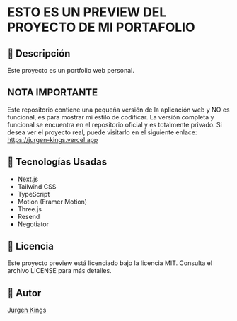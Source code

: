 # ESTO ES UN PREVIEW DEL PROYECTO DE MI PORTAFOLIO

## 📌 Descripción

Este proyecto es un portfolio web personal.

## NOTA IMPORTANTE

Este repositorio contiene una pequeña versión de la aplicación web y NO es funcional, es para mostrar mi estilo de codificar. 
La versión completa y funcional se encuentra en el repositorio oficial y es totalmente privado.
Si desea ver el proyecto real, puede visitarlo en el siguiente enlace: https://jurgen-kings.vercel.app

## 🚀 Tecnologías Usadas

- Next.js 
- Tailwind CSS
- TypeScript
- Motion (Framer Motion)
- Three.js
- Resend 
- Negotiator

## 📝 Licencia

Este proyecto preview está licenciado bajo la licencia MIT. Consulta el archivo LICENSE para más detalles.

## 📝 Autor

[Jurgen Kings](https://jurgen-kings.vercel.app)
